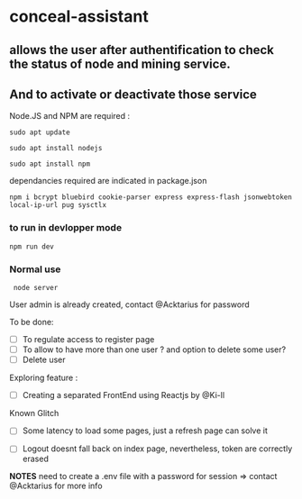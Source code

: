 # conceal-assistant

## allows the user after authentification to check the status of node and mining service.
## And to activate or deactivate those service

Node.JS and NPM are required :

```
sudo apt update

sudo apt install nodejs

sudo apt install npm
```

dependancies required are indicated in package.json

```
npm i bcrypt bluebird cookie-parser express express-flash jsonwebtoken local-ip-url pug sysctlx
```

### to run in devlopper mode
```
npm run dev
```

### Normal use
```
 node server
```

User admin is already created, contact @Acktarius for password

To be done:
- [ ] To regulate access to register page
- [ ] To allow to have more than one user ? and option to delete some user? 
- [ ] Delete user

Exploring feature : 
- [ ] Creating a separated FrontEnd using Reactjs by @Ki-ll

Known Glitch
- [ ] Some latency to load some pages, just a refresh page can solve it

- [ ] Logout doesnt fall back on index page, nevertheless, token are correctly erased 


****NOTES****
need to create a .env file with a password for session => contact @Acktarius for more info
